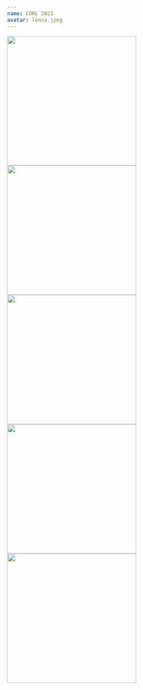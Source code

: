 ```yaml
---
name: CORL 2022
avatar: lenna.jpeg
---
```


<img width="300" src="{{site.baseurl}}/images/lab_pictures/{{page.avatar}}" data-action="zoom">
<img width="300" src="{{site.baseurl}}/images/lab_pictures/{{page.avatar}}" data-action="zoom">
<img width="300" src="{{site.baseurl}}/images/lab_pictures/{{page.avatar}}" data-action="zoom">
<img width="300" src="{{site.baseurl}}/images/lab_pictures/{{page.avatar}}" data-action="zoom">
<img width="300" src="{{site.baseurl}}/images/lab_pictures/{{page.avatar}}" data-action="zoom">